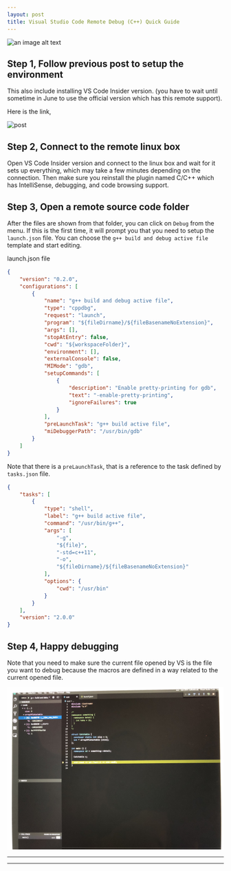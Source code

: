 ```yaml
---
layout: post
title: Visual Studio Code Remote Debug (C++) Quick Guide
---
```


![an image alt text](https://img.icons8.com/color/96/000000/visual-studio.png "an image title") 


## Step 1, Follow previous post to setup the environment
This also include installing VS Code Insider version. (you have to wait until sometime in June to use the official version which has this remote support).

Here is the link,

![post](https://cpei-avalara.github.io/VS-Code/ "vs code remote")



## Step 2, Connect to the remote linux box
Open VS Code Insider version and connect to the linux box and wait for it sets up everything, which may take a few minutes depending on the connection.
Then make sure you reinstall the plugin named C/C++ which has IntelliSense, debugging, and code browsing support.



## Step 3, Open a remote source code folder
After the files are shown from that folder, you can click on `Debug` from the menu. If this is the first time, it will prompt you that you need to setup the `launch.json` file. You can choose the `g++ build and debug active file` template and start editing.

launch.json file 

```json
{
    "version": "0.2.0",
    "configurations": [
        {
            "name": "g++ build and debug active file",
            "type": "cppdbg",
            "request": "launch",
            "program": "${fileDirname}/${fileBasenameNoExtension}",
            "args": [],
            "stopAtEntry": false,
            "cwd": "${workspaceFolder}",
            "environment": [],
            "externalConsole": false,
            "MIMode": "gdb",
            "setupCommands": [
                {
                    "description": "Enable pretty-printing for gdb",
                    "text": "-enable-pretty-printing",
                    "ignoreFailures": true
                }
            ],
            "preLaunchTask": "g++ build active file",
            "miDebuggerPath": "/usr/bin/gdb"
        }
    ]
}
```

Note that there is a `preLaunchTask`, that is a reference to the task defined by `tasks.json` file. 

```json
{
    "tasks": [
        {
            "type": "shell",
            "label": "g++ build active file",
            "command": "/usr/bin/g++",
            "args": [
                "-g",
                "${file}",
                "-std=c++11",
                "-o",
                "${fileDirname}/${fileBasenameNoExtension}"
            ],
            "options": {
                "cwd": "/usr/bin"
            }
        }
    ],
    "version": "2.0.0"
}
```
 
## Step 4, Happy debugging
Note that you need to make sure the current file opened by VS is the file you want to debug because the macros are defined in a way related to the current opened file.

![Remote Debug](/images/remote_debug.jpg "Remote debug")







----
****
